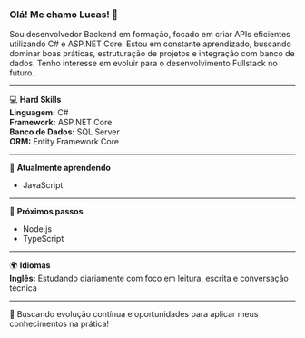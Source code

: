 ### Olá! Me chamo Lucas! 👋

Sou desenvolvedor Backend em formação, focado em criar APIs eficientes utilizando C# e ASP.NET Core. Estou em constante aprendizado, buscando dominar boas práticas, estruturação de projetos e integração com banco de dados. Tenho interesse em evoluir para o desenvolvimento Fullstack no futuro.

---

💻 **Hard Skills**  
**Linguagem:** C#  
**Framework:** ASP.NET Core  
**Banco de Dados:** SQL Server  
**ORM:** Entity Framework Core  

---

📘 **Atualmente aprendendo**  
- JavaScript
  
---

🚀 **Próximos passos**  
- Node.js  
- TypeScript  

---

🌍 **Idiomas**  
**Inglês:** Estudando diariamente com foco em leitura, escrita e conversação técnica  

---

🔎 Buscando evolução contínua e oportunidades para aplicar meus conhecimentos na prática!

